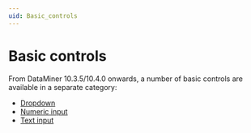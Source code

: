 ```yaml
---
uid: Basic_controls
---
```


# Basic controls

From DataMiner 10.3.5/10.4.0 onwards<!--  RN 35902 -->, a number of basic controls are available in a separate category:

- [Dropdown](xref:DashboardDropdown)
- [Numeric input](xref:DashboardNumericInputFeed)
- [Text input](xref:DashboardTextInputFeed)
